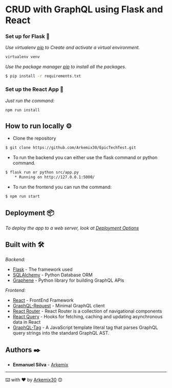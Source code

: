 # CRUD with GraphQL using Flask and React

### Set up for Flask 🔧

_Use virtualenv [pip](https://pip.pypa.io/en/stable/) to Create and activate a virtual environment._

```bash
virtualenv venv
```

_Use the package manager [pip](https://pip.pypa.io/en/stable/) to install all the packages._

```bash
$ pip install -r requirements.txt
```

### Set up the React App 🔧

_Just run the command:_

```bash
npm run install
```

## How to run locally ⚙️

* Clone the repository
```bash
$ git clone https://github.com/Arkemix30/EpicTechTest.git
```

* To run the backend you can either use the flask command or python command.

```bash
$ flask run or python src/app.py
    * Running on http://127.0.0.1:5000/
```
* To run the frontend you can run the command:

```bash
$ npm run start
```
## Deployment 📦

_To deploy the app to a web server, look at [Deployment Options](https://flask.palletsprojects.com/en/1.1.x/deploying/#deployment)_

## Built with 🛠️

_Backend:_

* [Flask](https://flask.palletsprojects.com/en/1.1.x/) - The framework used
* [SQLAlchemy](https://www.sqlalchemy.org/) - Python Database ORM
* [Graphene](https://graphene-python.org/) - Python library for building GraphQL APIs

_Frontend:_

* [React](https://reactjs.org/) - FrontEnd Framework
* [GraphQL-Request](https://github.com/prisma-labs/graphql-request) - Minimal GraphQL client
* [React Router](https://reactrouter.com/) - React Router is a collection of navigational components 
* [React Query](https://react-query.tanstack.com/) - Hooks for fetching, caching and updating asynchronous data in React
* [GraphQL-Tag](https://www.npmjs.com/package/graphql-tag) - A JavaScript template literal tag that parses GraphQL query strings into the standard GraphQL AST.

## Authors ✒️

* **Enmanuel Silva** - [Arkemix](https://github.com/Arkemix30)

---
⌨️ with ❤️ by [Arkemix30](https://github.com/Arkemix) 😊
